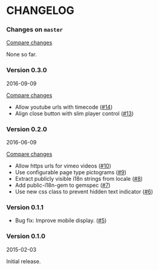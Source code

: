 # CHANGELOG

### Changes on `master`

[Compare changes](https://github.com/codevise/pageflow-embedded-video/compare/v0.3.0...master)

None so far.

### Version 0.3.0

2016-09-09

[Compare changes](https://github.com/codevise/pageflow-embedded-video/compare/v0.2.0...v0.3.0)

- Allow youtube urls with timecode
  ([#14](https://github.com/codevise/pageflow-embedded-video/pull/14))
- Align close button with slim player control
  ([#13](https://github.com/codevise/pageflow-embedded-video/pull/13))

### Version 0.2.0

2016-06-09

[Compare changes](https://github.com/codevise/pageflow-embedded-video/compare/v0.1.0...v0.2.0)

- Allow https urls for vimeo videos
  ([#10](https://github.com/codevise/pageflow-embedded-video/pull/10))
- Use configurable page type pictograms
  ([#9](https://github.com/codevise/pageflow-embedded-video/pull/9))
- Extract publicly visible i18n strings from locale
  ([#8](https://github.com/codevise/pageflow-embedded-video/pull/8))
- Add public-i18n-gem to gemspec
  ([#7](https://github.com/codevise/pageflow-embedded-video/pull/7))
- Use new css class to prevent hidden text indicator
  ([#6](https://github.com/codevise/pageflow-embedded-video/pull/6))

### Version 0.1.1

- Bug fix: Improve mobile display.
  ([#5](https://github.com/codevise/pageflow/pull/5))

### Version 0.1.0

2015-02-03

Initial release.

